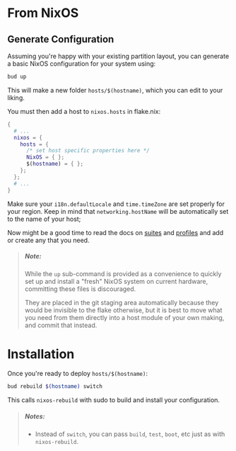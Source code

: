 # From NixOS

## Generate Configuration
Assuming you're happy with your existing partition layout, you can generate a
basic NixOS configuration for your system using:
```sh
bud up
```

This will make a new folder `hosts/$(hostname)`, which you can edit to
your liking.

You must then add a host to `nixos.hosts` in flake.nix:
```nix
{
  # ...
  nixos = {
    hosts = {
      /* set host specific properties here */
      NixOS = { };
      $(hostname) = { };
    };
  };
  # ...
}
```

Make sure your `i18n.defaultLocale` and `time.timeZone` are set properly for
your region. Keep in mind that `networking.hostName` will be automatically
set to the name of your host;

Now might be a good time to read the docs on [suites](../concepts/suites.md) and
[profiles](../concepts/profiles.md) and add or create any that you need.

> ##### _Note:_
> While the `up` sub-command is provided as a convenience to quickly set up and
> install a "fresh" NixOS system on current hardware, committing these files is
> discouraged.
>
> They are placed in the git staging area automatically because they would be
> invisible to the flake otherwise, but it is best to move what you need from
> them directly into a host module of your own making, and commit that instead.
# Installation

Once you're ready to deploy `hosts/$(hostname)`:
```sh
bud rebuild $(hostname) switch
```


This calls `nixos-rebuild` with sudo to build and install your configuration.

> ##### _Notes:_
> - Instead of `switch`, you can pass `build`, `test`, `boot`, etc just as with
>   `nixos-rebuild`.


